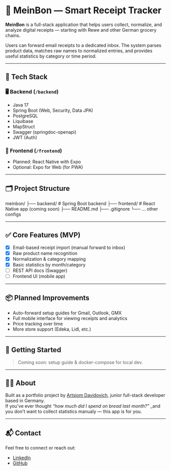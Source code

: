 # 🧾 MeinBon — Smart Receipt Tracker

**MeinBon** is a full-stack application that helps users collect, normalize, and analyze digital receipts — starting with Rewe and other German grocery chains.

Users can forward email receipts to a dedicated inbox. The system parses product data, matches raw names to normalized entries, and provides useful statistics by category or time period.

---

## 🔧 Tech Stack

### 🖥 Backend (`/backend`)
- Java 17
- Spring Boot (Web, Security, Data JPA)
- PostgreSQL
- Liquibase
- MapStruct
- Swagger (springdoc-openapi)
- JWT (Auth)

### 📱 Frontend (`/frontend`)
- Planned: React Native with Expo
- Optional: Expo for Web (for PWA)

---

## 🗂️ Project Structure

meinbon/
├── backend/ # Spring Boot backend
├── frontend/ # React Native app (coming soon)
├── README.md
├── .gitignore
└── ... other configs

---

## ✅ Core Features (MVP)

- [x] Email-based receipt import (manual forward to inbox)
- [x] Raw product name recognition
- [x] Normalization & category mapping
- [x] Basic statistics by month/category
- [ ] REST API docs (Swagger)
- [ ] Frontend UI (mobile app)

---

## 📦 Planned Improvements

- Auto-forward setup guides for Gmail, Outlook, GMX
- Full mobile interface for viewing receipts and analytics
- Price tracking over time
- More store support (Edeka, Lidl, etc.)

---

## 🚀 Getting Started

> Coming soon: setup guide & docker-compose for local dev.

---

## 🙋‍♂️ About

Built as a portfolio project by [Artsiom Davidovich](https://www.linkedin.com/in/artsiom-davidovich/), junior full-stack developer based in Germany.  
If you've ever thought *“how much did I spend on bread last month?”* _and you don't want to collect statistics manualy — this app is for you.

---

## 📬 Contact

Feel free to connect or reach out:
- [LinkedIn](https://www.linkedin.com/in/artsiom-davidovich/)
- [GitHub](https://github.com/ArtsiomDavidovich)
